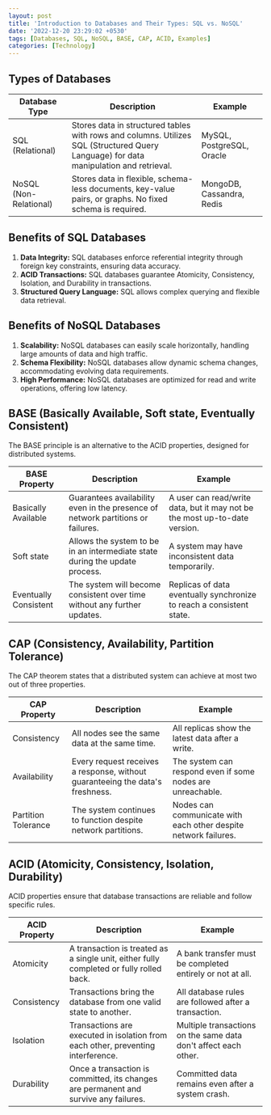 ```yaml
---
layout: post
title: 'Introduction to Databases and Their Types: SQL vs. NoSQL'
date: '2022-12-20 23:29:02 +0530'
tags: [Databases, SQL, NoSQL, BASE, CAP, ACID, Examples]
categories: [Technology]
---
```


## Types of Databases

| Database Type | Description | Example |
|---------------|-------------|---------|
| SQL (Relational) | Stores data in structured tables with rows and columns. Utilizes SQL (Structured Query Language) for data manipulation and retrieval. | MySQL, PostgreSQL, Oracle |
| NoSQL (Non-Relational) | Stores data in flexible, schema-less documents, key-value pairs, or graphs. No fixed schema is required. | MongoDB, Cassandra, Redis |

## Benefits of SQL Databases

1. **Data Integrity:** SQL databases enforce referential integrity through foreign key constraints, ensuring data accuracy.
2. **ACID Transactions:** SQL databases guarantee Atomicity, Consistency, Isolation, and Durability in transactions.
3. **Structured Query Language:** SQL allows complex querying and flexible data retrieval.

## Benefits of NoSQL Databases

1. **Scalability:** NoSQL databases can easily scale horizontally, handling large amounts of data and high traffic.
2. **Schema Flexibility:** NoSQL databases allow dynamic schema changes, accommodating evolving data requirements.
3. **High Performance:** NoSQL databases are optimized for read and write operations, offering low latency.

## BASE (Basically Available, Soft state, Eventually Consistent)

The BASE principle is an alternative to the ACID properties, designed for distributed systems.

| BASE Property | Description | Example |
|---------------|-------------|---------|
| Basically Available | Guarantees availability even in the presence of network partitions or failures. | A user can read/write data, but it may not be the most up-to-date version. |
| Soft state | Allows the system to be in an intermediate state during the update process. | A system may have inconsistent data temporarily. |
| Eventually Consistent | The system will become consistent over time without any further updates. | Replicas of data eventually synchronize to reach a consistent state. |

## CAP (Consistency, Availability, Partition Tolerance)

The CAP theorem states that a distributed system can achieve at most two out of three properties.

| CAP Property | Description | Example |
|--------------|-------------|---------|
| Consistency | All nodes see the same data at the same time. | All replicas show the latest data after a write. |
| Availability | Every request receives a response, without guaranteeing the data's freshness. | The system can respond even if some nodes are unreachable. |
| Partition Tolerance | The system continues to function despite network partitions. | Nodes can communicate with each other despite network failures. |

## ACID (Atomicity, Consistency, Isolation, Durability)

ACID properties ensure that database transactions are reliable and follow specific rules.

| ACID Property | Description | Example |
|---------------|-------------|---------|
| Atomicity | A transaction is treated as a single unit, either fully completed or fully rolled back. | A bank transfer must be completed entirely or not at all. |
| Consistency | Transactions bring the database from one valid state to another. | All database rules are followed after a transaction. |
| Isolation | Transactions are executed in isolation from each other, preventing interference. | Multiple transactions on the same data don't affect each other. |
| Durability | Once a transaction is committed, its changes are permanent and survive any failures. | Committed data remains even after a system crash. |
